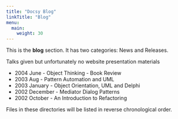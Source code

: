 ```yaml
---
title: "Docsy Blog"
linkTitle: "Blog"
menu:
  main:
    weight: 30
---
```



This is the **blog** section. It has two categories: News and Releases.

Talks given but unfortunately no website presentation materials
- 2004 June - Object Thinking - Book Review
- 2003 Aug - Pattern Automation and UML
- 2003 January - Object Orientation, UML and Delphi
- 2002 December - Mediator Dialog Patterns
- 2002 October - An Introduction to Refactoring

Files in these directories will be listed in reverse chronological order.

